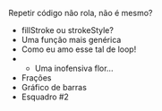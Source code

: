 
Repetir código não rola, não é mesmo?

- fillStroke ou strokeStyle?
- Uma função mais genérica
- Como eu amo esse tal de loop!
- - Uma inofensiva flor...
- Frações
- Gráfico de barras
- Esquadro #2
